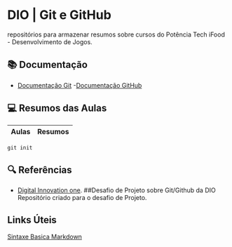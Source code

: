 # DIO | Git e GitHub

repositórios para armazenar resumos sobre cursos do Potência Tech iFood - Desenvolvimento de Jogos.

## 📚 Documentação
- [Documentação Git](https://git-scm.com/doc)
-[Documentação GitHub](https://github.com/Bruniery/dio-desafio-github-primeiro-reposit-rio.git)

## 💻 Resumos das Aulas

| Aulas | Resumos |
|-------|---------|

```
git init
```

## 🔍 Referências 
- [Digital Innovation one](https://web.dio.me/track/potencia-tech-ifood-desenvolvimento-de-jogos).
##Desafio de Projeto sobre Git/Github da DIO
Repositório criado para o desafio de Projeto.

## Links Úteis
[Sintaxe Basica Markdown](https://www.markdownguide.org/cheat-sheet/#basic-syntax)
